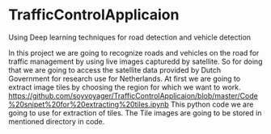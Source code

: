 # TrafficControlApplicaion
Using Deep learning techniques for road detection and vehicle detection

In this project we are going to recognize roads and vehicles on the road for traffic management by using live images capturedd by satellite. So for doing that we are going to access the satellite data provided by Dutch Government for research use for Netherlands. At first we are going to extract image tiles by choosing the region for which we want to work. https://github.com/soyvoyager/TrafficControlApplicaion/blob/master/Code%20snipet%20for%20extracting%20tiles.ipynb This python code we are going to use for extraction of tiles. The Tile images are going to be stored in mentioned directory in code.
